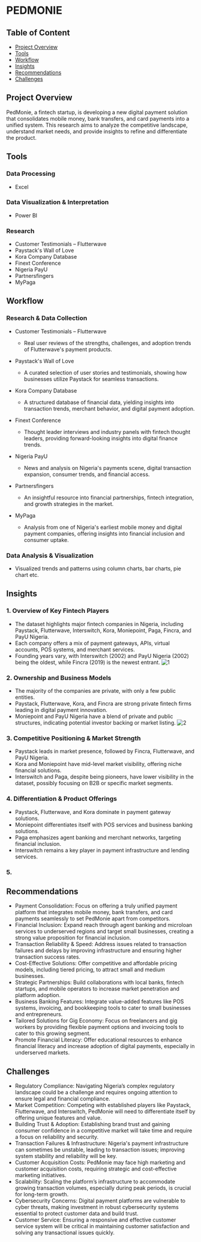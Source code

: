 # PEDMONIE

## Table of Content
- [Project Overview](#Project-Overview)
- [Tools](#Tools)
- [Workflow](#Workflow)
- [Insights](#Insights)
- [Recommendations](#Recommendations)
- [Challenges](#Challenges)

## Project Overview
PedMonie, a fintech startup, is developing a new digital payment solution that consolidates mobile money, bank transfers, and card payments into a unified system. This research aims to analyze the competitive landscape, understand market needs, and provide insights to refine and differentiate the product.

## Tools
### Data Processing
- Excel

### Data Visualization & Interpretation
- Power BI

### Research
- Customer Testimonials – Flutterwave
- Paystack's Wall of Love
- Kora Company Database
- Finext Conference
- Nigeria PayU
- Partnersfingers
- MyPaga

## Workflow
### Research & Data Collection
- Customer Testimonials – Flutterwave
  - Real user reviews of the strengths, challenges, and adoption trends of Flutterwave's payment products.

- Paystack's Wall of Love
  - A curated selection of user stories and testimonials, showing how businesses utilize Paystack for seamless transactions.

- Kora Company Database
  - A structured database of financial data, yielding insights into transaction trends, merchant behavior, and digital payment adoption.

- Finext Conference
  - Thought leader interviews and industry panels with fintech thought leaders, providing forward-looking insights into digital finance trends.

- Nigeria PayU
  - News and analysis on Nigeria's payments scene, digital transaction expansion, consumer trends, and financial access.

- Partnersfingers
  - An insightful resource into financial partnerships, fintech integration, and growth strategies in the market.

- MyPaga
  - Analysis from one of Nigeria's earliest mobile money and digital payment companies, offering insights into financial inclusion and consumer uptake.

### Data Analysis & Visualization
- Visualized trends and patterns using column charts, bar charts, pie chart etc.

## Insights
### 1. Overview of Key Fintech Players
- The dataset highlights major fintech companies in Nigeria, including Paystack, Flutterwave, Interswitch, Kora, Moniepoint, Paga, Fincra, and PayU Nigeria.
- Each company offers a mix of payment gateways, APIs, virtual accounts, POS systems, and merchant services.
- Founding years vary, with Interswitch (2002) and PayU Nigeria (2002) being the oldest, while Fincra (2019) is the newest entrant.
    ![1](https://github.com/user-attachments/assets/f1f06fda-e603-445b-89da-57f394d4fedc)

### 2. Ownership and Business Models
- The majority of the companies are private, with only a few public entities.
- Paystack, Flutterwave, Kora, and Fincra are strong private fintech firms leading in digital payment innovation.
- Moniepoint and PayU Nigeria have a blend of private and public structures, indicating potential investor backing or market listing.
    ![2](https://github.com/user-attachments/assets/9193e4bc-607f-4970-9d70-746ce224e12e)
  
### 3. Competitive Positioning & Market Strength
- Paystack leads in market presence, followed by Fincra, Flutterwave, and PayU Nigeria.
- Kora and Moniepoint have mid-level market visibility, offering niche financial solutions.
- Interswitch and Paga, despite being pioneers, have lower visibility in the dataset, possibly focusing on B2B or specific market segments.

### 4. Differentiation & Product Offerings
- Paystack, Flutterwave, and Kora dominate in payment gateway solutions.
- Moniepoint differentiates itself with POS services and business banking solutions.
- Paga emphasizes agent banking and merchant networks, targeting financial inclusion.
- Interswitch remains a key player in payment infrastructure and lending services.

### 5. 

## Recommendations
- Payment Consolidation: Focus on offering a truly unified payment platform that integrates mobile money, bank transfers, and card payments seamlessly to set PedMonie apart from competitors.
- Financial Inclusion: Expand reach through agent banking and microloan services to underserved regions and target small businesses, creating a strong value proposition for financial inclusion.
- Transaction Reliability & Speed: Address issues related to transaction failures and delays by improving infrastructure and ensuring higher transaction success rates.
- Cost-Effective Solutions: Offer competitive and affordable pricing models, including tiered pricing, to attract small and medium businesses.
- Strategic Partnerships: Build collaborations with local banks, fintech startups, and mobile operators to increase market penetration and platform adoption.
- Business Banking Features: Integrate value-added features like POS systems, invoicing, and bookkeeping tools to cater to small businesses and entrepreneurs.
- Tailored Solutions for Gig Economy: Focus on freelancers and gig workers by providing flexible payment options and invoicing tools to cater to this growing segment.
- Promote Financial Literacy: Offer educational resources to enhance financial literacy and increase adoption of digital payments, especially in underserved markets.

## Challenges
- Regulatory Compliance: Navigating Nigeria’s complex regulatory landscape could be a challenge and requires ongoing attention to ensure legal and financial compliance.
- Market Competition: Competing with established players like Paystack, Flutterwave, and Interswitch, PedMonie will need to differentiate itself by offering unique features and value.
- Building Trust & Adoption: Establishing brand trust and gaining consumer confidence in a competitive market will take time and require a focus on reliability and security.
- Transaction Failures & Infrastructure: Nigeria's payment infrastructure can sometimes be unstable, leading to transaction issues; improving system stability and reliability will be key.
- Customer Acquisition Costs: PedMonie may face high marketing and customer acquisition costs, requiring strategic and cost-effective marketing initiatives.
- Scalability: Scaling the platform’s infrastructure to accommodate growing transaction volumes, especially during peak periods, is crucial for long-term growth.
- Cybersecurity Concerns: Digital payment platforms are vulnerable to cyber threats, making investment in robust cybersecurity systems essential to protect customer data and build trust.
- Customer Service: Ensuring a responsive and effective customer service system will be critical in maintaining customer satisfaction and solving any transactional issues quickly.
